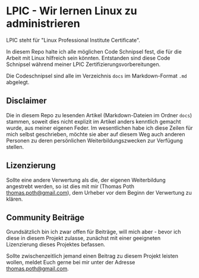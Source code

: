 # LPIC - Wir lernen Linux zu administrieren

LPIC steht für "Linux Professional Institute Certificate".

In diesem Repo halte ich alle möglichen Code Schnipsel fest, die für die Arbeit mit Linux hilfreich sein könnten. Entstanden sind diese Code Schnipsel während meiner LPIC Zertifizierungsvorbereitungen.

Die Codeschnipsel sind alle im Verzeichnis `docs` im Markdown-Format `.md` abgelegt.

## Disclaimer

Die in diesem Repo zu lesenden Artikel (Markdown-Dateien im Ordner `docs`) stammen, soweit dies nicht explizit im Artikel anders kenntlich gemacht wurde, aus meiner eigenen Feder. Im wesentlichen habe ich diese Zeilen für mich selbst geschrieben, möchte sie aber auf diesem Weg auch anderen Personen zu deren persönlichen Weiterbildungszwecken zur Verfügung stellen.

## Lizenzierung

Sollte eine andere Verwertung als die, der eigenen Weiterbildung angestrebt werden, so ist dies mit mir (Thomas Poth <thomas.poth@gmail.com>), dem Urheber vor dem Beginn der Verwertung zu klären.

## Community Beiträge

Grundsätzlich bin ich zwar offen für Beiträge, will mich aber - bevor ich diese in diesem Projekt zulasse, zunächst mit einer geeigneten Lizenzierung dieses Projektes befassen.

Sollte zwischenzeitlich jemand einen Beitrag zu diesem Projekt leisten wollen, meldet Euch gerne bei mir unter der Adresse thomas.poth@gmail.com.